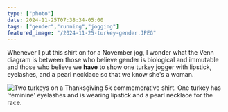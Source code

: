 ```yaml
---
type: ["photo"]
date: 2024-11-25T07:38:34-05:00
tags: ["gender","running","jogging"]
featured_image: "/2024-11-25-turkey-gender.JPEG"
---
```

Whenever I put this shirt on for a November jog, I wonder what the Venn diagram is between those who believe gender is biological and immutable and those who believe we **have** to show one turkey jogger with lipstick, eyelashes, and a pearl necklace so that we know she's a woman.

![Two turkeys on a Thanksgiving 5k commemorative shirt. One turkey has 'feminine' eyelashes and is wearing lipstick and a pearl necklace for the race.](/2024-11-25-turkey-gender.JPEG)
